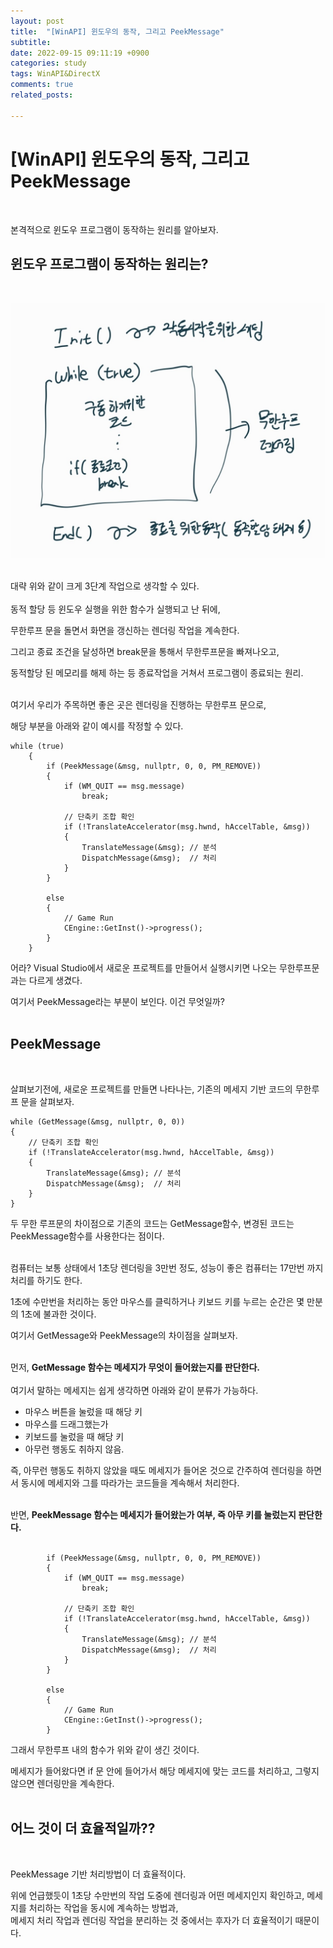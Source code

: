 ```yaml
---
layout: post
title:  "[WinAPI] 윈도우의 동작, 그리고 PeekMessage"
subtitle:  
date: 2022-09-15 09:11:19 +0900
categories: study
tags: WinAPI&DirectX
comments: true
related_posts:

---
```


# [WinAPI] 윈도우의 동작, 그리고 PeekMessage<br/>
<br/>

본격적으로 윈도우 프로그램이 동작하는 원리를 알아보자.<br/>

## 윈도우 프로그램이 동작하는 원리는?<br/>
<br/>

![대략 구동](https://github.com/WookeyKim95/WookeyKim95.github.io/blob/main/assets/img/study/WinAPI/2022-09-15_1.jpg?raw=true)

<br/>
대략 위와 같이 크게 3단계 작업으로 생각할 수 있다.<br/>

<br/>
동적 할당 등 윈도우 실행을 위한 함수가 실행되고 난 뒤에,<br/>

무한루프 문을 돌면서 화면을 갱신하는 렌더링 작업을 계속한다.<br/>

그리고 종료 조건을 달성하면 break문을 통해서 무한루프문을 빠져나오고,<br/>

동적할당 된 메모리를 해제 하는 등 종료작업을 거쳐서 프로그램이 종료되는 원리.<br/>

<Br/>
여기서 우리가 주목하면 좋은 곳은 렌더링을 진행하는 무한루프 문으로, <br/>

해당 부분을 아래와 같이 예시를 작정할 수 있다.<br/>

```
while (true)
    {
        if (PeekMessage(&msg, nullptr, 0, 0, PM_REMOVE))
        {
            if (WM_QUIT == msg.message)
                break;

            // 단축키 조합 확인
            if (!TranslateAccelerator(msg.hwnd, hAccelTable, &msg))
            {
                TranslateMessage(&msg); // 분석
                DispatchMessage(&msg);  // 처리
            }
        }

        else
        {
            // Game Run
            CEngine::GetInst()->progress();
        }      
    }
```

어라? Visual Studio에서 새로운 프로젝트를 만들어서 실행시키면 나오는 무한루프문과는 다르게 생겼다.<br/>

여기서 PeekMessage라는 부분이 보인다. 이건 무엇일까?<br/>
<br/>

## PeekMessage<br/>
<Br/>

살펴보기전에, 새로운 프로젝트를 만들면 나타나는, 기존의 메세지 기반 코드의 무한루프 문을 살펴보자.<br/>

```
while (GetMessage(&msg, nullptr, 0, 0))
{
	// 단축키 조합 확인
	if (!TranslateAccelerator(msg.hwnd, hAccelTable, &msg))
	{
		TranslateMessage(&msg); // 분석
        DispatchMessage(&msg);  // 처리
	}
}
```

두 무한 루프문의 차이점으로 기존의 코드는 GetMessage함수, 변경된 코드는 PeekMessage함수를 사용한다는 점이다.<br/>
<Br/>

컴퓨터는 보통 상태에서 1초당 렌더링을 3만번 정도, 성능이 좋은 컴퓨터는 17만번 까지 처리를 하기도 한다.<br/>

1초에 수만번을 처리하는 동안 마우스를 클릭하거나 키보드 키를 누르는 순간은 몇 만분의 1초에 불과한 것이다.<br/>

여기서 GetMessage와 PeekMessage의 차이점을 살펴보자.<br/>
<br/>

먼저, **GetMessage 함수는 메세지가 무엇이 들어왔는지를 판단한다.<br/>**
<br/>
여기서 말하는 메세지는 쉽게 생각하면 아래와 같이 분류가 가능하다.

- 마우스 버튼을 눌렀을 때 해당 키
- 마우스를 드래그했는가
- 키보드를 눌렀을 때 해당 키
- 아무런 행동도 취하지 않음.

즉, 아무런 행동도 취하지 않았을 때도 메세지가 들어온 것으로 간주하여 렌더링을 하면서 동시에 메세지와 그를 따라가는 코드들을 계속해서 처리한다.<br/>
<br/>

반면, **PeekMessage 함수는 메세지가 들어왔는가 여부, 즉 아무 키를 눌렀는지 판단한다.<br/>**
<br/>

```
        if (PeekMessage(&msg, nullptr, 0, 0, PM_REMOVE))
        {
            if (WM_QUIT == msg.message)
                break;

            // 단축키 조합 확인
            if (!TranslateAccelerator(msg.hwnd, hAccelTable, &msg))
            {
                TranslateMessage(&msg); // 분석
                DispatchMessage(&msg);  // 처리
            }
        }

        else
        {
            // Game Run
            CEngine::GetInst()->progress();
        }
```

그래서 무한루프 내의 함수가 위와 같이 생긴 것이다.<br/>

메세지가 들어왔다면 if 문 안에 들어가서 해당 메세지에 맞는 코드를 처리하고, 그렇지 않으면 렌더링만을 계속한다.<br/>
<br/>

## 어느 것이 더 효율적일까??<br/>
<br>

PeekMessage 기반 처리방법이 더 효율적이다.<br/>

위에 언급했듯이 1초당 수만번의 작업 도중에 렌더링과 어떤 메세지인지 확인하고, 메세지를 처리하는 작업을 동시에 계속하는 방법과, <br/>
메세지 처리 작업과 렌더링 작업을 분리하는 것 중에서는 후자가 더 효율적이기 때문이다.<br/>